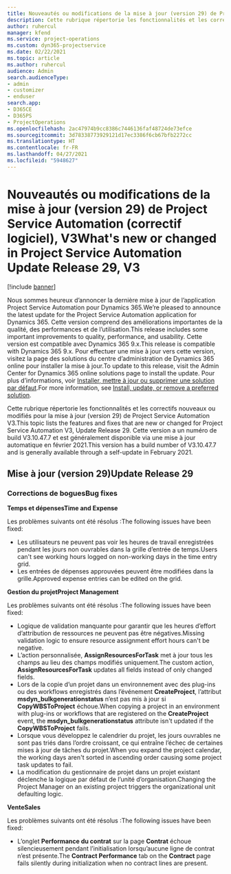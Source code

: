 ```yaml
---
title: Nouveautés ou modifications de la mise à jour (version 29) de Project Service Automation (correctif logiciel), V3
description: Cette rubrique répertorie les fonctionnalités et les correctifs disponibles pour la mise à jour (version 29) de Project Service Automation, V3.
author: ruhercul
manager: kfend
ms.service: project-operations
ms.custom: dyn365-projectservice
ms.date: 02/22/2021
ms.topic: article
ms.author: ruhercul
audience: Admin
search.audienceType:
- admin
- customizer
- enduser
search.app:
- D365CE
- D365PS
- ProjectOperations
ms.openlocfilehash: 2ac47974b9cc8386c7446136faf48724de73efce
ms.sourcegitcommit: 3d78338773929121d17ec3386f6cb67bfb2272cc
ms.translationtype: HT
ms.contentlocale: fr-FR
ms.lasthandoff: 04/27/2021
ms.locfileid: "5948627"
---
```

# <a name="whats-new-or-changed-in-project-service-automation-update-release-29-v3"></a><span data-ttu-id="22f45-103">Nouveautés ou modifications de la mise à jour (version 29) de Project Service Automation (correctif logiciel), V3</span><span class="sxs-lookup"><span data-stu-id="22f45-103">What's new or changed in Project Service Automation Update Release 29, V3</span></span>

[!include [banner](../includes/psa-now-project-operations.md)]

<span data-ttu-id="22f45-104">Nous sommes heureux d’annoncer la dernière mise à jour de l’application Project Service Automation pour Dynamics 365.</span><span class="sxs-lookup"><span data-stu-id="22f45-104">We’re pleased to announce the latest update for the Project Service Automation application for Dynamics 365.</span></span> <span data-ttu-id="22f45-105">Cette version comprend des améliorations importantes de la qualité, des performances et de l’utilisation.</span><span class="sxs-lookup"><span data-stu-id="22f45-105">This release includes some important improvements to quality, performance, and usability.</span></span> <span data-ttu-id="22f45-106">Cette version est compatible avec Dynamics 365 9.x.</span><span class="sxs-lookup"><span data-stu-id="22f45-106">This release is compatible with Dynamics 365 9.x.</span></span> <span data-ttu-id="22f45-107">Pour effectuer une mise à jour vers cette version, visitez la page des solutions du centre d’administration de Dynamics 365 online pour installer la mise à jour.</span><span class="sxs-lookup"><span data-stu-id="22f45-107">To update to this release, visit the Admin Center for Dynamics 365 online solutions page to install the update.</span></span> <span data-ttu-id="22f45-108">Pour plus d’informations, voir [Installer, mettre à jour ou supprimer une solution par défaut](/power-platform/admin/install-remove-preferred-solution).</span><span class="sxs-lookup"><span data-stu-id="22f45-108">For more information, see [Install, update, or remove a preferred solution](/power-platform/admin/install-remove-preferred-solution).</span></span>

<span data-ttu-id="22f45-109">Cette rubrique répertorie les fonctionnalités et les correctifs nouveaux ou modifiés pour la mise à jour (version 29) de Project Service Automation V3.</span><span class="sxs-lookup"><span data-stu-id="22f45-109">This topic lists the features and fixes that are new or changed for Project Service Automation V3, Update Release 29.</span></span> <span data-ttu-id="22f45-110">Cette version a un numéro de build V3.10.47.7 et est généralement disponible via une mise à jour automatique en février 2021.</span><span class="sxs-lookup"><span data-stu-id="22f45-110">This version has a build number of V3.10.47.7 and is generally available through a self-update in February 2021.</span></span>

## <a name="update-release-29"></a><span data-ttu-id="22f45-111">Mise à jour (version 29)</span><span class="sxs-lookup"><span data-stu-id="22f45-111">Update Release 29</span></span>

### <a name="bug-fixes"></a><span data-ttu-id="22f45-112">Corrections de bogues</span><span class="sxs-lookup"><span data-stu-id="22f45-112">Bug fixes</span></span>

<span data-ttu-id="22f45-113">**Temps et dépenses**</span><span class="sxs-lookup"><span data-stu-id="22f45-113">**Time and Expense**</span></span>

<span data-ttu-id="22f45-114">Les problèmes suivants ont été résolus :</span><span class="sxs-lookup"><span data-stu-id="22f45-114">The following issues have been fixed:</span></span>

- <span data-ttu-id="22f45-115">Les utilisateurs ne peuvent pas voir les heures de travail enregistrées pendant les jours non ouvrables dans la grille d’entrée de temps.</span><span class="sxs-lookup"><span data-stu-id="22f45-115">Users can't see working hours logged on non-working days in the time entry grid.</span></span>
- <span data-ttu-id="22f45-116">Les entrées de dépenses approuvées peuvent être modifiées dans la grille.</span><span class="sxs-lookup"><span data-stu-id="22f45-116">Approved expense entries can be edited on the grid.</span></span>

<span data-ttu-id="22f45-117">**Gestion du projet**</span><span class="sxs-lookup"><span data-stu-id="22f45-117">**Project Management**</span></span>

<span data-ttu-id="22f45-118">Les problèmes suivants ont été résolus :</span><span class="sxs-lookup"><span data-stu-id="22f45-118">The following issues have been fixed:</span></span>

- <span data-ttu-id="22f45-119">Logique de validation manquante pour garantir que les heures d’effort d’attribution de ressources ne peuvent pas être négatives.</span><span class="sxs-lookup"><span data-stu-id="22f45-119">Missing validation logic to ensure resource assignment effort hours can't be negative.</span></span>
- <span data-ttu-id="22f45-120">L’action personnalisée, **AssignResourcesForTask** met à jour tous les champs au lieu des champs modifiés uniquement.</span><span class="sxs-lookup"><span data-stu-id="22f45-120">The custom action, **AssignResourcesForTask** updates all fields instead of only changed fields.</span></span>
- <span data-ttu-id="22f45-121">Lors de la copie d’un projet dans un environnement avec des plug-ins ou des workflows enregistrés dans l’événement **CreateProject**, l’attribut **msdyn_bulkgenerationstatus** n’est pas mis à jour si **CopyWBSToProject** échoue.</span><span class="sxs-lookup"><span data-stu-id="22f45-121">When copying a project in an environment with plug-ins or workflows that are registered on the **CreateProject** event, the **msdyn_bulkgenerationstatus** attribute isn't updated if the **CopyWBSToProject** fails.</span></span>
- <span data-ttu-id="22f45-122">Lorsque vous développez le calendrier du projet, les jours ouvrables ne sont pas triés dans l’ordre croissant, ce qui entraîne l’échec de certaines mises à jour de tâches du projet.</span><span class="sxs-lookup"><span data-stu-id="22f45-122">When you expand the project calendar, the working days aren't sorted in ascending order causing some project task updates to fail.</span></span>
- <span data-ttu-id="22f45-123">La modification du gestionnaire de projet dans un projet existant déclenche la logique par défaut de l’unité d’organisation.</span><span class="sxs-lookup"><span data-stu-id="22f45-123">Changing the Project Manager on an existing project triggers the organizational unit defaulting logic.</span></span>

<span data-ttu-id="22f45-124">**Vente**</span><span class="sxs-lookup"><span data-stu-id="22f45-124">**Sales**</span></span>

<span data-ttu-id="22f45-125">Les problèmes suivants ont été résolus :</span><span class="sxs-lookup"><span data-stu-id="22f45-125">The following issues have been fixed:</span></span>

- <span data-ttu-id="22f45-126">L’onglet **Performance du contrat** sur la page **Contrat** échoue silencieusement pendant l’initialisation lorsqu’aucune ligne de contrat n’est présente.</span><span class="sxs-lookup"><span data-stu-id="22f45-126">The **Contract Performance** tab on the **Contract** page fails silently during initialization when no contract lines are present.</span></span>